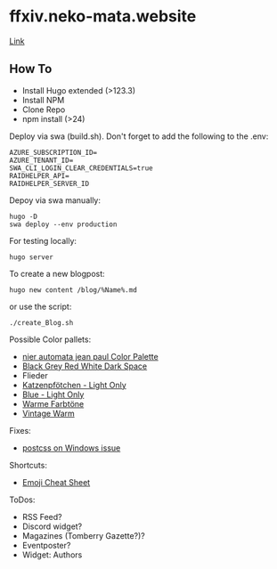 # ffxiv.neko-mata.website

[Link](https://neko-mata.de)

## How To

* Install Hugo extended (>123.3)
* Install NPM
* Clone Repo
* npm install (>24)

Deploy via swa (build.sh). Don't forget to add the following to the .env:
```
AZURE_SUBSCRIPTION_ID=
AZURE_TENANT_ID=
SWA_CLI_LOGIN_CLEAR_CREDENTIALS=true
RAIDHELPER_API=
RAIDHELPER_SERVER_ID
```

Depoy via swa manually:
```
hugo -D
swa deploy --env production
```

For testing locally:
```
hugo server
```

To create a new blogpost:
```
hugo new content /blog/%Name%.md
```

or use the script:
```
./create_Blog.sh
```

Possible Color pallets:

* [nier automata jean paul Color Palette](https://www.color-hex.com/color-palette/1023731)
* [Black Grey Red White Dark Space](https://colorhunt.co/palette/0000003e3636d72323f5eded)
* Flieder
* [Katzenpfötchen - Light Only](https://colorhunt.co/palette/f6f5f2f0ebe3f3d0d7ffefef)
* [Blue - Light Only](https://colorhunt.co/palette/92c7cfaad7d9fbf9f1e5e1da)
* [Warme Farbtöne](https://coolors.co/palette/628395-96897b-dfd5a5-dbad6a-cf995f)
* [Vintage Warm](https://coolors.co/palette/264653-2a9d8f-e9c46a-f4a261-e76f51)

Fixes:
* [postcss on Windows issue](https://github.com/gohugoio/hugo/issues/7333#issuecomment-1048571703)

Shortcuts:
* [Emoji Cheat Sheet](https://gohugo.io/quick-reference/emojis/)

ToDos:
* RSS Feed?
* Discord widget?
* Magazines (Tomberry Gazette?)?
* Eventposter?
* Widget: Authors